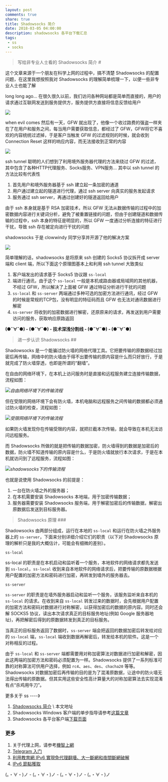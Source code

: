 ```yaml
---
layout: post
comments: true
share: true
title: Shadowsocks 简介
date: 2018-03-05 04:00:00
description: shadowsocks 各平台下载汇总
tags: 
 - ss
 - socks
---
```


> 写给非专业人士看的 Shadowsocks 简介 #

这个文章来源于一个朋友在科学上网的过程中，搞不清楚 Shadowsocks 的配置问题，在这里我想按照我对 Shadowsocks 的理解简单梳理一下，以便一些非专业人士也能了解

long long ago…
在很久很久以前，我们访问各种网站都是简单而直接的，用户的请求通过互联网发送到服务提供方，服务提供方直接将信息反馈给用户

![](http://telegra.ph/file/5fced252fae72714b7842.png)

when evil comes
然后有一天，GFW 就出现了，他像一个收过路费的强盗一样夹在了在用户和服务之间，每当用户需要获取信息，都经过了 GFW，GFW将它不喜欢的内容统统过滤掉，于是客户当触发 GFW 的过滤规则的时候，就会收到 Connection Reset 这样的响应内容，而无法接收到正常的内容

![](http://telegra.ph/file/0909ff73d03ec2d33f793.png)

ssh tunnel
聪明的人们想到了利用境外服务器代理的方法来绕过 GFW 的过滤，其中包含了各种HTTP代理服务、Socks服务、VPN服务… 其中以 ssh tunnel 的方法比较有代表性

1. 首先用户和境外服务器基于 ssh 建立起一条加密的通道 
2. 用户通过建立起的隧道进行代理，通过 ssh server 向真实的服务发起请求
3. 服务通过 ssh server，再通过创建好的隧道返回给用户

由于 ssh 本身就是基于 RSA 加密技术，所以 GFW 无法从数据传输的过程中的加密数据内容进行关键词分析，避免了被重置链接的问题，但由于创建隧道和数据传输的过程中，ssh 本身的特征是明显的，所以 GFW 一度通过分析连接的特征进行干扰，导致 ssh 存在被定向进行干扰的问题

shadowsocks
于是 clowwindy 同学分享并开源了他的解决方案

![](http://telegra.ph/file/58744fbab467670e583da.png)

简单理解的话，shadowsocks 是将原来 ssh 创建的 Socks5 协议拆开成 server 端和 client 端，所以下面这个原理图基本上和利用 ssh tunnel 大致类似

1. 客户端发出的请求基于 Socks5 协议跟 `ss-local`
2.  端进行通讯，由于这个 `ss-local` 一般是本机或路由器或局域网的其他机器，不经过 GFW，所以解决了上面被 GFW 通过特征分析进行干扰的问题  
2. `ss-local` 和 `ss-server` 两端通过多种可选的加密方法进行通讯，经过 GFW 的时候是常规的TCP包，没有明显的特征码而且 GFW 也无法对通讯数据进行解密  
3. `ss-server` 将收到的加密数据进行解密，还原原来的请求，再发送到用户需要访问的服务，获取响应原路返回 

**(●ˇ∀ˇ●) - (●ˇ∀ˇ●) - 技术深浅分割线 - (●ˇ∀ˇ●) - (●ˇ∀ˇ●)**

> 进一步认识 Shadowsocks ##

Shadowsocks 是一个能骗过防火墙的网络代理工具。它把要传输的原数据经过加密后再传输，网络中的防火墙由于得不出要传输的原内容是什么而只好放行，于是就完成了防火墙穿透，也即是所谓的“翻墙”。

在自由的网络环境下，在本机上访问服务时是直接和远程服务建立连接传输数据，流程如图：

![](http://telegra.ph/file/5fced252fae72714b7842.png)*自由网络环境下的传输流程*

但在受限的网络环境下会有防火墙，本机电脑和远程服务之间传输的数据都必须通过防火墙的检查，流程如图：

![](http://telegra.ph/file/0909ff73d03ec2d33f793.png)*受限网络环境下的传输流程*

如果防火墙发现你在传输受限的内容，就把拦截本次传输，就会导致在本机无法访问远程服务。

而 Shadowsocks 所做的就是把传输的数据加密，防火墙得到的数据是加密后的数据，防火墙不知道传输的原内容是什么，于是防火墙就放行本次请求，于是在本机就访问到了远程服务，流程如图：

![](http://telegra.ph/file/58744fbab467670e583da.png)*shadowsocks下的传输流程*

也就是说使用 Shadowsocks 的前提是：

1. 一台在防火墙之外的服务器；
2. 在本机需要安装 Shadowsocks 本地端，用于加密传输数据；
3. 服务器需要安装 Shadowsocks 服务端，用于解密加密后的传输数据，解密出原数据后发送到目标服务器。

> Shadowsocks 原理 ###

Shadowsocks 由两部分组成，运行在本地的 `ss-local` 和运行在防火墙之外服务器上的 `ss-server`，下面来分别详细介绍它们的职责（以下对 Shadowsocks 原理的解析只是我的大概估计，可能会有细微的差别）。

`ss-local`

ss-local 的职责是在本机启动和监听着一个服务，本地软件的网络请求都先发送到 `ss-local`，`ss-local` 收到来自本地软件的网络请求后，把要传输的原数据根据用户配置的加密方法和密码进行加密，再转发到墙外的服务器去。

`ss-server`

`ss-server` 的职责是在墙外服务器启动和监听一个服务，该服务监听来自本机的 `ss-local` 的请求。在收到来自 `ss-local` 转发过来的数据时，会先根据用户配置的加密方法和密码对数据进行对称解密，以获得加密后的数据的原内容。同时还会解 SOCKS5 协议，读出本次请求真正的目标服务地址(例如 Google 服务器地址)，再把解密后得到的原数据转发到真正的目标服务。

当真正的目标服务返回了数据时，`ss-server` 端会把返回的数据加密后转发给对应的 `ss-local` 端，`ss-local` 端收到数据再解密后，转发给本机的软件。这是一个对称相反的过程。

由于 `ss-local` 和 `ss-server` 端都需要用对称加密算法对数据进行加密和解密，因此这两端的加密方法和密码必须配置为一样。Shadowsocks 提供了一系列标准可靠的对称算法可供用户选择，例如 `rc4`、`aes`、`des`、`chacha20` 等等。Shadowsocks 对数据加密后再传输的目的是为了混淆原数据，让途中的防火墙无法得出传输的原数据。但其实用这些安全性高计算量大的对称加密算法去实现混淆有点“杀鸡用牛刀”。

更多关于 ss ----》

1. [Shadowsocks 简介](http://test007.gq/ss-intro) \ 本文地址
2. Shadowsocks Windows 客户端的单步指导请参考[这篇文章](http://test007.gq/ss-cmd)
3. Shadowsocks 各平台客户端[下载页面](http://test007.gq/ss-download)

### 更多

1. 关于代理上网，请参考[機智上網](http://test007.gq/surf-the-real)
2. [Telegram 入门](http://test007.gq/Telegram)
3. [利用教育網 IPv6 實現免代理翻墻、大一斷網和夜間斷網破解](http://test007.gq/IPV6-edu)
4. [IPv6 節點獲取](http://test007.gq/IPV6-node)

(。・∀・)ノ - (。・∀・)ノ - (。・∀・)ノ - (。・∀・)ノ
